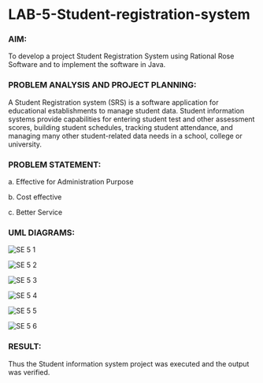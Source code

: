 # LAB-5-Student-registration-system
### AIM:
To develop a project Student Registration System using Rational Rose Software and to
implement the software in Java.
### PROBLEM ANALYSIS AND PROJECT PLANNING:
A Student Registration system (SRS) is a software application for educational
establishments to manage student data. Student information systems provide capabilities for
entering student test and other assessment scores, building student schedules, tracking student
attendance, and managing many other student-related data needs in a school, college or
university.
### PROBLEM STATEMENT:

a. Effective for Administration Purpose

b. Cost effective

c. Better Service

### UML DIAGRAMS:

![SE 5 1](https://github.com/maha712/LAB-5-Student-registration-system/assets/121156360/a305c2c1-338e-4b1f-9a24-15b1b71cac5a)

![SE 5 2](https://github.com/maha712/LAB-5-Student-registration-system/assets/121156360/18a5a566-0efa-45a4-b3ad-05b93567f3dc)

![SE 5 3](https://github.com/maha712/LAB-5-Student-registration-system/assets/121156360/e5a7e131-a17a-49ec-aa84-a6a808d0d8bc)

![SE 5 4](https://github.com/maha712/LAB-5-Student-registration-system/assets/121156360/65ea0e96-4341-4a9f-aa9f-fee578c230d2)

![SE 5 5](https://github.com/maha712/LAB-5-Student-registration-system/assets/121156360/59a41832-2ee0-4a2c-bf92-03b3fb8f4a5c)

![SE 5 6](https://github.com/maha712/LAB-5-Student-registration-system/assets/121156360/985253b0-1ea1-4da8-8bcd-8ef9dfbec8cc)

### RESULT:
Thus the Student information system project was executed and the output was
verified.
